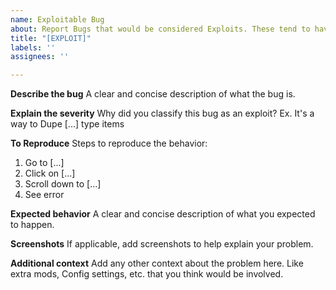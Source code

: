 ```yaml
---
name: Exploitable Bug
about: Report Bugs that would be considered Exploits. These tend to have higher priority.
title: "[EXPLOIT]"
labels: ''
assignees: ''

---
```


**Describe the bug**
A clear and concise description of what the bug is.

**Explain the severity**
Why did you classify this bug as an exploit? Ex. It's a way to Dupe [...] type items

**To Reproduce**
Steps to reproduce the behavior:
1. Go to [...]
2. Click on [...]
3. Scroll down to [...]
4. See error

**Expected behavior**
A clear and concise description of what you expected to happen.

**Screenshots**
If applicable, add screenshots to help explain your problem.

**Additional context**
Add any other context about the problem here. Like extra mods, Config settings, etc. that you think would be involved.
